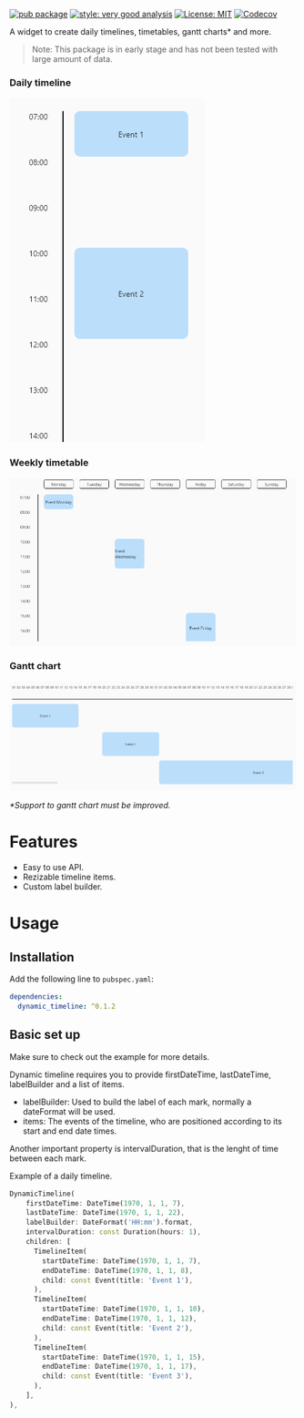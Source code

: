 [![pub package][pub_package_badge]][pub_package_link]
[![style: very good analysis][very_good_analysis_badge]][very_good_analysis_link]
[![License: MIT][license_badge]][license_link]
[![Codecov][codecov_badge]][codecov_link]

A widget to create daily timelines, timetables, gantt charts* and more.

> Note: This package is in early stage and has not been tested with large amount of data.


### Daily timeline

![Daily timeline](https://raw.githubusercontent.com/IvanHerreraCasas/dynamic_timeline/main/screenshots/daily_timeline.png)

### Weekly timetable

![Weekly timetable](https://raw.githubusercontent.com/IvanHerreraCasas/dynamic_timeline/main/screenshots/weekly_timetable.png)

### Gantt chart

![Gantt chart](https://raw.githubusercontent.com/IvanHerreraCasas/dynamic_timeline/main/screenshots/gantt_chart.png)

_\*Support to gantt chart must be improved._



# Features
- Easy to use API.
- Rezizable timeline items.
- Custom label builder.

# Usage

## Installation
Add the following line to `pubspec.yaml`:

```yaml
dependencies:
  dynamic_timeline: ^0.1.2
```

## Basic set up
Make sure to check out the example for more details.

Dynamic timeline requires you to provide firstDateTime, lastDateTime, labelBuilder and a list of items.

- labelBuilder: Used to build the label of each mark, normally a dateFormat will be used.
- items: The events of the timeline, who are positioned according to its start and end date times.

Another important property is intervalDuration, that is the lenght of time between each mark.

Example of a daily timeline.

```dart
DynamicTimeline(
    firstDateTime: DateTime(1970, 1, 1, 7),
    lastDateTime: DateTime(1970, 1, 1, 22),
    labelBuilder: DateFormat('HH:mm').format,
    intervalDuration: const Duration(hours: 1),
    children: [
      TimelineItem(
        startDateTime: DateTime(1970, 1, 1, 7),
        endDateTime: DateTime(1970, 1, 1, 8),
        child: const Event(title: 'Event 1'),
      ),
      TimelineItem(
        startDateTime: DateTime(1970, 1, 1, 10),
        endDateTime: DateTime(1970, 1, 1, 12),
        child: const Event(title: 'Event 2'),
      ),
      TimelineItem(
        startDateTime: DateTime(1970, 1, 1, 15),
        endDateTime: DateTime(1970, 1, 1, 17),
        child: const Event(title: 'Event 3'),
      ),
    ],
),
```

[license_badge]: https://img.shields.io/badge/license-MIT-blue.svg
[license_link]: https://opensource.org/licenses/MIT
[very_good_analysis_badge]: https://img.shields.io/badge/style-very_good_analysis-B22C89.svg
[very_good_analysis_link]: https://pub.dev/packages/very_good_analysis
[pub_package_badge]: https://img.shields.io/pub/v/dynamic_timeline.svg
[pub_package_link]: https://pub.dev/packages/dynamic_timeline
[codecov_badge]: https://codecov.io/gh/IvanHerreraCasas/dynamic_timeline/branch/main/graph/badge.svg?token=NL0JPRYYB9
[codecov_link]: https://codecov.io/gh/IvanHerreraCasas/dynamic_timeline